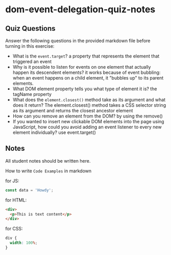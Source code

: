 # dom-event-delegation-quiz-notes

## Quiz Questions

Answer the following questions in the provided markdown file before turning in this exercise:

- What is the `event.target`?
  a property that represents the element that triggered an event
- Why is it possible to listen for events on one element that actually happen its descendent elements?
  it works because of event bubbling: when an event happens on a child element, it "bubbles up" to its parent elements.
- What DOM element property tells you what type of element it is?
  the tagName property
- What does the `element.closest()` method take as its argument and what does it return?
  The element.closest() method takes a CSS selector string as its argument and returns the closest ancestor element
- How can you remove an element from the DOM?
  by using the remove()
- If you wanted to insert new clickable DOM elements into the page using JavaScript, how could you avoid adding an event listener to every new element individually?
  use event.target()

## Notes

All student notes should be written here.

How to write `Code Examples` in markdown

for JS:

```javascript
const data = 'Howdy';
```

for HTML:

```html
<div>
  <p>This is text content</p>
</div>
```

for CSS:

```css
div {
  width: 100%;
}
```
